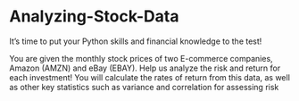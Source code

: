 # Analyzing-Stock-Data

It’s time to put your Python skills and financial knowledge to the test!

You are given the monthly stock prices of two E-commerce companies, Amazon (AMZN) and eBay (EBAY). Help us analyze the risk and return for each investment! You will calculate the rates of return from this data, as well as other key statistics such as variance and correlation for assessing risk
